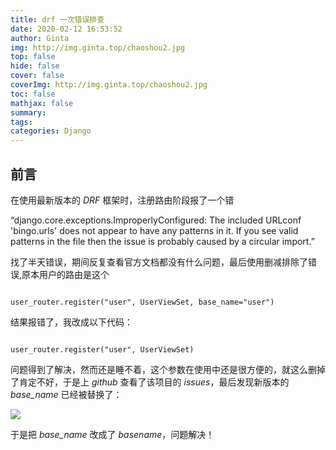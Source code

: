 ```yaml
---
title: drf 一次错误排查
date: 2020-02-12 16:53:52
author: Ginta
img: http://img.ginta.top/chaoshou2.jpg
top: false
hide: false
cover: false
coverImg: http://img.ginta.top/chaoshou2.jpg
toc: false
mathjax: false
summary:
tags: 
categories: Django
---
```

## 前言
在使用最新版本的 *DRF* 框架时，注册路由阶段报了一个错
>>>
“django.core.exceptions.ImproperlyConfigured: The included URLconf 'bingo.urls' does not appear to have any patterns in it. If you see valid patterns in the file then the issue is probably caused by a circular import.” 

找了半天错误，期间反复查看官方文档都没有什么问题，最后使用删减排除了错误,原本用户的路由是这个
```
user_router.register("user", UserViewSet, base_name="user")
```
结果报错了，我改成以下代码：
```
user_router.register("user", UserViewSet)
```
问题得到了解决，然而还是睡不着，这个参数在使用中还是很方便的，就这么删掉了肯定不好，于是上 *github* 查看了该项目的 *issues*，最后发现新版本的 *base_name* 已经被替换了：


![](http://img.ginta.top/markdownx/2019/12/02/05741e40-c072-41e6-8d32-802e5e201f9b.png)
于是把 *base_name* 改成了 *basename*，问题解决！